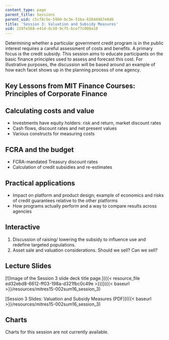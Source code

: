 ```yaml
---
content_type: page
parent_title: Sessions
parent_uid: c5cf8c5e-59b0-bc3e-51ba-6284d467e6d6
title: 'Session 3: Valuation and Subsidy Measures'
uid: 219fe568-e41d-dc10-9cf5-bce77c008a10
---
```


Determining whether a particular government credit program is in the public interest requires a careful assessment of costs and benefits. A primary focus is the credit subsidy. This session aims to educate participants on the basic finance principles used to assess and forecast this cost. For illustrative purposes, the discussion will be based around an example of how each facet shows up in the planning process of one agency.

Key Lessons from MIT Finance Courses: Principles of Corporate Finance
---------------------------------------------------------------------

Calculating costs and value
---------------------------

*   Investments have equity holders: risk and return, market discount rates
*   Cash flows, discount rates and net present values
*   Various constructs for measuring costs

FCRA and the budget
-------------------

*   FCRA-mandated Treasury discount rates
*   Calculation of credit subsidies and re-estimates

Practical applications
----------------------

*   Impact on platform and product design; example of economics and risks of credit guarantees relative to the other platforms
*   How programs actually perform and a way to compare results across agencies

Interactive
-----------

1.  Discussion of raising/ lowering the subsidy to influence use and redefine targeted populations.
2.  Asset sale and valuation considerations. Should we sell? Can we sell?

Lecture Slides
--------------

[![Image of the Session 3 slide deck title page.]({{< resource_file ed32ebd8-6612-ff03-198a-d321fbc0c49e >}})]({{< baseurl >}}/resources/mitres15-002sum16_session_3)

[Session 3 Slides: Valuation and Subsidy Measures (PDF)]({{< baseurl >}}/resources/mitres15-002sum16_session_3)

Charts
------

Charts for this session are not currently available.